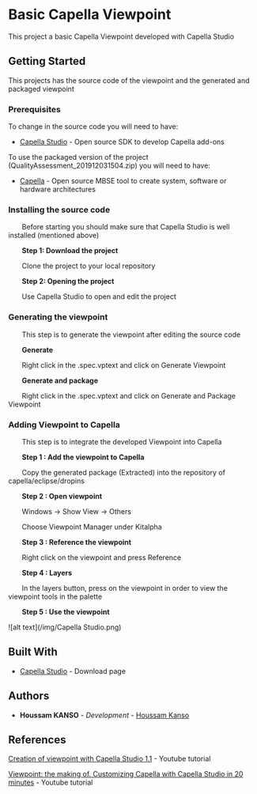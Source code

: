 # Basic Capella Viewpoint
This project a basic Capella Viewpoint developed with Capella Studio

## Getting Started

This projects has the source code of the viewpoint and the generated and packaged viewpoint

### Prerequisites
To change in the source code you will need to have:
* [Capella Studio](https://www.eclipse.org/capella/download.html) - Open source SDK to develop Capella add-ons

To use the packaged version of the project (QualityAssessment_201912031504.zip) you will need to have:
* [Capella](https://www.eclipse.org/capella/download.html) - Open source MBSE tool to create system, software or hardware architectures


### Installing the source code
  &nbsp;&nbsp;&nbsp;&nbsp;&nbsp;&nbsp; Before starting you should make sure that Capella Studio is well installed (mentioned above)

  &nbsp;&nbsp;&nbsp;&nbsp;&nbsp;&nbsp; **Step 1: Download the project**

  &nbsp;&nbsp;&nbsp;&nbsp;&nbsp;&nbsp; Clone the project to your local repository

  &nbsp;&nbsp;&nbsp;&nbsp;&nbsp;&nbsp; **Step 2: Opening the project**

  &nbsp;&nbsp;&nbsp;&nbsp;&nbsp;&nbsp; Use Capella Studio to open and edit the project

### Generating the viewpoint
  &nbsp;&nbsp;&nbsp;&nbsp;&nbsp;&nbsp; This step is to generate the viewpoint after editing the source code

  &nbsp;&nbsp;&nbsp;&nbsp;&nbsp;&nbsp; **Generate**
  
  &nbsp;&nbsp;&nbsp;&nbsp;&nbsp;&nbsp; Right click in the .spec.vptext and click on Generate Viewpoint

  &nbsp;&nbsp;&nbsp;&nbsp;&nbsp;&nbsp; **Generate and package**
  
  &nbsp;&nbsp;&nbsp;&nbsp;&nbsp;&nbsp; Right click in the .spec.vptext and click on Generate and Package Viewpoint

### Adding Viewpoint to Capella
  &nbsp;&nbsp;&nbsp;&nbsp;&nbsp;&nbsp; This step is to integrate the developed Viewpoint into Capella 
  
  &nbsp;&nbsp;&nbsp;&nbsp;&nbsp;&nbsp; **Step 1 : Add the viewpoint to Capella**
  
  &nbsp;&nbsp;&nbsp;&nbsp;&nbsp;&nbsp; Copy the generated package (Extracted) into the repository of capella/eclipse/dropins 

  &nbsp;&nbsp;&nbsp;&nbsp;&nbsp;&nbsp; **Step 2 : Open viewpoint**
  
  &nbsp;&nbsp;&nbsp;&nbsp;&nbsp;&nbsp; Windows -> Show View -> Others
  
  &nbsp;&nbsp;&nbsp;&nbsp;&nbsp;&nbsp; Choose Viewpoint Manager under Kitalpha
  
  &nbsp;&nbsp;&nbsp;&nbsp;&nbsp;&nbsp; **Step 3 : Reference the viewpoint**
  
  &nbsp;&nbsp;&nbsp;&nbsp;&nbsp;&nbsp; Right click on the viewpoint and press Reference
  
  &nbsp;&nbsp;&nbsp;&nbsp;&nbsp;&nbsp; **Step 4 : Layers**
  
  &nbsp;&nbsp;&nbsp;&nbsp;&nbsp;&nbsp; In the layers button, press on the viewpoint in order to view the viewpoint tools in the palette
	
  &nbsp;&nbsp;&nbsp;&nbsp;&nbsp;&nbsp; **Step 5 : Use the viewpoint**
  
  ![alt text](/img/Capella Studio.png)

## Built With

* [Capella Studio](https://www.eclipse.org/capella/download.html) - Download page


## Authors
* **Houssam KANSO** - *Development* - [Houssam Kanso](https://github.com/houssamkanso)


## References
[Creation of viewpoint with Capella Studio 1.1](https://www.youtube.com/watch?v=zvIzyDxAj1c&t=301s) - Youtube tutorial

[Viewpoint: the making of. Customizing Capella with Capella Studio in 20 minutes](https://www.youtube.com/watch?v=lhNvmjHRa0o) - Youtube tutorial

